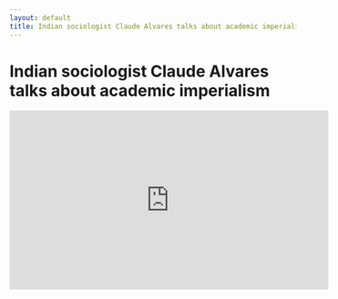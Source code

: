 ```yaml
---
layout: default
title: Indian sociologist Claude Alvares talks about academic imperialism
---
```

# Indian sociologist Claude Alvares talks about academic imperialism

<iframe width="560" height="315" src="https://www.youtube.com/embed/cySj7da5fB0?si=tdRo6yAyUZE3CBoC" title="YouTube video player" frameborder="0" allow="accelerometer; autoplay; clipboard-write; encrypted-media; gyroscope; picture-in-picture; web-share" referrerpolicy="strict-origin-when-cross-origin" allowfullscreen></iframe>


